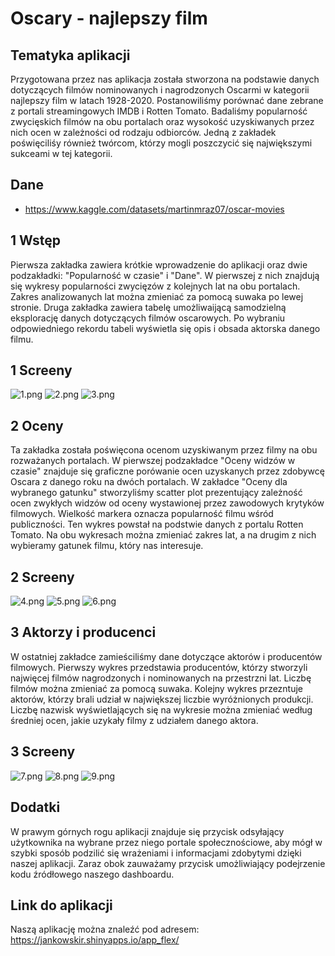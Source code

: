 # Oscary - najlepszy film

## Tematyka aplikacji

Przygotowana przez nas aplikacja została stworzona na podstawie danych dotyczących filmów nominowanych i nagrodzonych Oscarmi w kategorii najlepszy film w latach 1928-2020. Postanowiliśmy porównać dane zebrane z portali streamingowych IMDB i Rotten Tomato. Badaliśmy popularność zwycięskich filmów na obu portalach oraz wysokość uzyskiwanych przez nich ocen w zależności od rodzaju odbiorców. Jedną z zakładek poświęciliśy również twórcom, którzy mogli poszczycić się największymi sukceami w tej kategorii.

## Dane

-   <https://www.kaggle.com/datasets/martinmraz07/oscar-movies>

## 1 Wstęp

Pierwsza zakładka zawiera krótkie wprowadzenie do aplikacji oraz dwie podzakładki: "Popularność w czasie" i "Dane". W pierwszej z nich znajdują się wykresy popularności zwycięzów z kolejnych lat na obu portalach. Zakres analizowanych lat można zmieniać za pomocą suwaka po lewej stronie. Druga zakładka zawiera tabelę umożliwaijącą samodzielną eksplorację danych dotyczących filmów oscarowych. Po wybraniu odpowiedniego rekordu tabeli wyświetla się opis i obsada aktorska danego filmu. 

## 1 Screeny
![1.png](https://raw.githubusercontent.com/Kubanmski/Projekt2-WED/main/screens/1.png?token=GHSAT0AAAAAACD2OCTO2FD3MJRIF6OIUOJMZEHRHOQ)
![2.png](https://raw.githubusercontent.com/Kubanmski/Projekt2-WED/main/screens/2.png?token=GHSAT0AAAAAACD2OCTOM35TXA34G4NO6GAQZEHROCQ)
![3.png](https://raw.githubusercontent.com/Kubanmski/Projekt2-WED/main/screens/3.png?token=GHSAT0AAAAAACD2OCTP4BCGGVF5WD3JHJHIZEHRQGA)

## 2 Oceny

Ta zakładka została poświęcona ocenom uzyskiwanym przez filmy na obu rozważanych portalach. W pierwszej podzakładce "Oceny widzów w czasie" znajduje się graficzne porówanie ocen uzyskanych przez zdobywcę Oscara z danego roku na dwóch portalach. W zakładce "Oceny dla wybranego gatunku" stworzyliśmy scatter plot prezentujący zależność ocen zwykłych widzów od oceny wystawionej przez zawodowych krytyków filmowych. Wielkość markera oznacza popularność filmu wśród publiczności. Ten wykres powstał na podstwie danych z portalu Rotten Tomato. Na obu wykresach można zmieniać zakres lat, a na drugim z nich wybieramy gatunek filmu, który nas interesuje.

## 2 Screeny

![4.png](https://raw.githubusercontent.com/Kubanmski/Projekt2-WED/main/screens/4.png?token=GHSAT0AAAAAACD2OCTOZH7XSLZNSDAD2N64ZEHRQVA)
![5.png](https://raw.githubusercontent.com/Kubanmski/Projekt2-WED/main/screens/5.png?token=GHSAT0AAAAAACD2OCTP2SUQABIXEMFSTBWEZEHRQ4Q)
![6.png](https://raw.githubusercontent.com/Kubanmski/Projekt2-WED/main/screens/6.png?token=GHSAT0AAAAAACD2OCTPZVBMCF47L76RLJHYZEHRRGA)

## 3 Aktorzy i producenci

W ostatniej zakładce zamieściliśmy dane dotyczące aktorów i producentów filmowych. Pierwszy wykres przedstawia producentów, którzy stworzyli najwięcej filmów nagrodzonych i nominowanych na przestrzni lat. Liczbę filmów można zmieniać za pomocą suwaka. Kolejny wykres przezntuje aktorów, którzy brali udział w największej liczbie wyróżnionych produkcji. Liczbę nazwisk wyświetlających się na wykresie można zmieniać według średniej ocen, jakie uzykały filmy z udziałem danego aktora.

## 3 Screeny

![7.png](https://raw.githubusercontent.com/Kubanmski/Projekt2-WED/main/screens/7.png?token=GHSAT0AAAAAACD2OCTPJBHCJQZH6HPZ3N7AZEHRRPQ)
![8.png](https://raw.githubusercontent.com/Kubanmski/Projekt2-WED/main/screens/8.png?token=GHSAT0AAAAAACD2OCTOAHMYDOAADA6L5VNUZEHRRYA)
![9.png](https://raw.githubusercontent.com/Kubanmski/Projekt2-WED/main/screens/9.png?token=GHSAT0AAAAAACD2OCTOGT2YTW5YQZY3CBQ2ZEHRR7Q)

## Dodatki

W prawym górnych rogu aplikacji znajduje się przycisk odsyłający użytkownika na wybrane przez niego portale społecznościowe, aby mógł w szybki sposób podzilić się wrażeniami i informacjami zdobytymi dzięki naszej aplikacji. Zaraz obok zauważamy przycisk umożliwiający podejrzenie kodu źródłowego naszego dashboardu.

## Link do aplikacji
Naszą aplikację można znaleźć pod adresem: https://jankowskir.shinyapps.io/app_flex/
